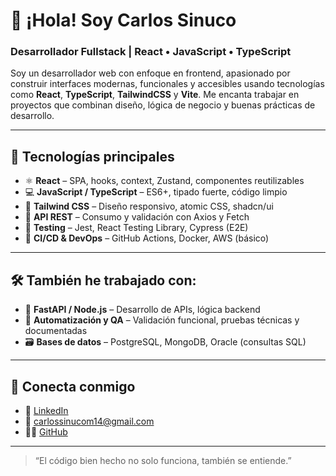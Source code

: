# 👋 ¡Hola! Soy Carlos Sinuco

### Desarrollador Fullstack | React • JavaScript • TypeScript

Soy un desarrollador web con enfoque en frontend, apasionado por construir interfaces modernas, funcionales y accesibles usando tecnologías como **React**, **TypeScript**, **TailwindCSS** y **Vite**. Me encanta trabajar en proyectos que combinan diseño, lógica de negocio y buenas prácticas de desarrollo.

---

## 🚀 Tecnologías principales

- ⚛️ **React** – SPA, hooks, context, Zustand, componentes reutilizables
- 💻 **JavaScript / TypeScript** – ES6+, tipado fuerte, código limpio
- 🎨 **Tailwind CSS** – Diseño responsivo, atomic CSS, shadcn/ui
- 🔁 **API REST** – Consumo y validación con Axios y Fetch
- 🧪 **Testing** – Jest, React Testing Library, Cypress (E2E)
- 🔧 **CI/CD & DevOps** – GitHub Actions, Docker, AWS (básico)

---

## 🛠️ También he trabajado con:

- 🐍 **FastAPI / Node.js** – Desarrollo de APIs, lógica backend
- 🧠 **Automatización y QA** – Validación funcional, pruebas técnicas y documentadas
- 🗃️ **Bases de datos** – PostgreSQL, MongoDB, Oracle (consultas SQL)


---

## 🤝 Conecta conmigo

- 💼 [LinkedIn](https://www.linkedin.com/in/carlos-sinuco-a1551725b)
- 📧 carlossinucom14@gmail.com
- 🧑‍💻 [GitHub](https://github.com/CSinuco)

---

> “El código bien hecho no solo funciona, también se entiende.”

